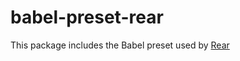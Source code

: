 # babel-preset-rear

This package includes the Babel preset used by [Rear](https://github.com/rearjs)
